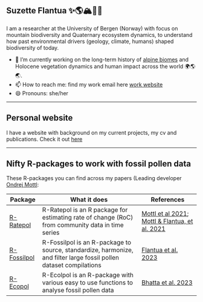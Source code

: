 ## Suzette Flantua ✨🌎🏔️🌿🦜

I am a researcher at the University of Bergen (Norway) with focus on mountain biodiversity and Quaternary ecosystem dynamics, to understand how past environmental drivers (geology, climate, humans) shaped biodiversity of today.

- 🔭 I’m currently working on the long-term history of [alpine biomes](https://mountainsinmotion.w.uib.no/) and Holocene vegetation dynamics and human impact across the world 🌍🌎🌏. 
- 📫 How to reach me: find my work email here [work website](https://www.uib.no/en/persons/Suzette.Geertruida.Anna.Flantua)
- 😄 Pronouns: she/her


------------------------------------------------

## Personal website

I have a website with background on my current projects, my cv and publications. Check it out [here](https://suzetteflantua.github.io)


------------------------------------------------


## Nifty R-packages to work with fossil pollen data

These R-packages you can find across my papers (Leading developer [Ondrej Mottl](https://ondrejmottl.github.io/):

| Package | What it does | References |
|---------|--------------|-----------|
| [R-Ratepol](https://github.com/HOPE-UIB-BIO/R-Ratepol-package) | R-Ratepol is an R package for estimating rate of change (RoC) from community data in time series | [Mottl et al 2021](https://www.sciencedirect.com/science/article/pii/S003466672100107X); [Mottl & Flantua, et al. 2021](https://www.science.org/doi/10.1126/science.abg1685) |
| [R-Fossilpol](https://github.com/HOPE-UIB-BIO/R-Fossilpol-package) | R-Fossilpol is an R-package to source, standardize, harmonize, and filter large fossil pollen dataset compilations | [Flantua et al. 2023](https://onlinelibrary.wiley.com/doi/full/10.1111/geb.13693) |
| [R-Ecopol](https://github.com/HOPE-UIB-BIO/R-Ecopol-package) | R-Ecolpol is an R-package with various easy to use functions to analyse fossil pollen data | [Bhatta et al. 2023](https://www.frontiersin.org/articles/10.3389/fevo.2023.1115784/full) |






